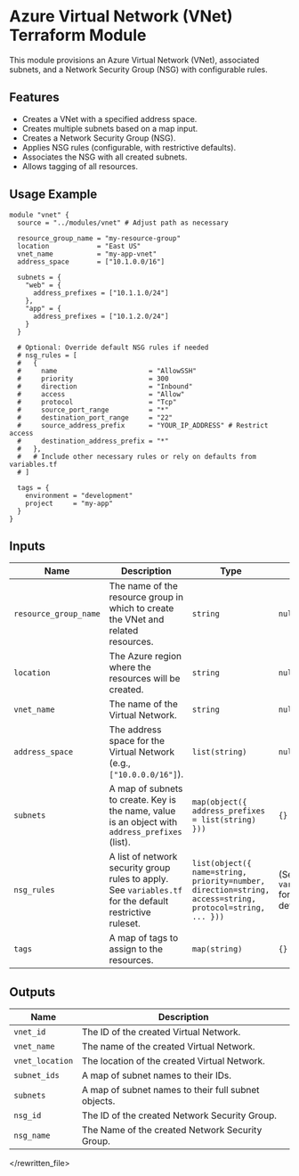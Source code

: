 # Azure Virtual Network (VNet) Terraform Module

This module provisions an Azure Virtual Network (VNet), associated subnets, and a Network Security Group (NSG) with configurable rules.

## Features

*   Creates a VNet with a specified address space.
*   Creates multiple subnets based on a map input.
*   Creates a Network Security Group (NSG).
*   Applies NSG rules (configurable, with restrictive defaults).
*   Associates the NSG with all created subnets.
*   Allows tagging of all resources.

## Usage Example

```hcl
module "vnet" {
  source = "../modules/vnet" # Adjust path as necessary

  resource_group_name = "my-resource-group"
  location            = "East US"
  vnet_name           = "my-app-vnet"
  address_space       = ["10.1.0.0/16"]

  subnets = {
    "web" = {
      address_prefixes = ["10.1.1.0/24"]
    },
    "app" = {
      address_prefixes = ["10.1.2.0/24"]
    }
  }

  # Optional: Override default NSG rules if needed
  # nsg_rules = [
  #   {
  #     name                       = "AllowSSH"
  #     priority                   = 300 
  #     direction                  = "Inbound"
  #     access                     = "Allow"
  #     protocol                   = "Tcp"
  #     source_port_range          = "*"
  #     destination_port_range     = "22"
  #     source_address_prefix      = "YOUR_IP_ADDRESS" # Restrict access
  #     destination_address_prefix = "*"
  #   },
  #   # Include other necessary rules or rely on defaults from variables.tf
  # ]

  tags = {
    environment = "development"
    project     = "my-app"
  }
}
```

## Inputs

| Name                  | Description                                                                                           | Type                                                                                                                              | Default                                          | Required |
| --------------------- | ----------------------------------------------------------------------------------------------------- | --------------------------------------------------------------------------------------------------------------------------------- | ------------------------------------------------ | :------: |
| `resource_group_name` | The name of the resource group in which to create the VNet and related resources.                     | `string`                                                                                                                          | `null`                                           |   yes    |
| `location`            | The Azure region where the resources will be created.                                                 | `string`                                                                                                                          | `null`                                           |   yes    |
| `vnet_name`           | The name of the Virtual Network.                                                                      | `string`                                                                                                                          | `null`                                           |   yes    |
| `address_space`       | The address space for the Virtual Network (e.g., `["10.0.0.0/16"]`).                                     | `list(string)`                                                                                                                    | `null`                                           |   yes    |
| `subnets`             | A map of subnets to create. Key is the name, value is an object with `address_prefixes` (list).        | `map(object({ address_prefixes = list(string) }))`                                                                                | `{}`                                             |    no    |
| `nsg_rules`           | A list of network security group rules to apply. See `variables.tf` for the default restrictive ruleset. | `list(object({ name=string, priority=number, direction=string, access=string, protocol=string, ... }))`                         | (See `variables.tf` for complex default)         |    no    |
| `tags`                | A map of tags to assign to the resources.                                                             | `map(string)`                                                                                                                     | `{}`                                             |    no    |

## Outputs

| Name            | Description                                           |
| --------------- | ----------------------------------------------------- |
| `vnet_id`       | The ID of the created Virtual Network.                |
| `vnet_name`     | The name of the created Virtual Network.              |
| `vnet_location` | The location of the created Virtual Network.          |
| `subnet_ids`    | A map of subnet names to their IDs.                   |
| `subnets`       | A map of subnet names to their full subnet objects.   |
| `nsg_id`        | The ID of the created Network Security Group.         |
| `nsg_name`      | The Name of the created Network Security Group.       |

</rewritten_file> 